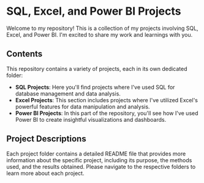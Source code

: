 # SQL, Excel, and Power BI Projects

Welcome to my repository! This is a collection of my projects involving SQL, Excel, and Power BI. I'm excited to share my work and learnings with you.

## Contents

This repository contains a variety of projects, each in its own dedicated folder:

- **SQL Projects**: Here you'll find projects where I've used SQL for database management and data analysis.
- **Excel Projects**: This section includes projects where I've utilized Excel's powerful features for data manipulation and analysis.
- **Power BI Projects**: In this part of the repository, you'll see how I've used Power BI to create insightful visualizations and dashboards.

## Project Descriptions

Each project folder contains a detailed README file that provides more information about the specific project, including its purpose, the methods used, and the results obtained. Please navigate to the respective folders to learn more about each project.